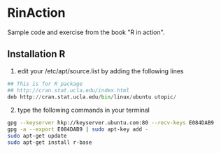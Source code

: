 RinAction
=========

Sample code and exercise from the book "R in action".

Installation R
--------------

1. edit your /etc/apt/source.list by adding the following lines
  ```python
  ## This is for R package
  ## http://cran.stat.ucla.edu/index.html
  deb http://cran.stat.ucla.edu/bin/linux/ubuntu utopic/
  ```
2. type the following commands in your terminal
  ```bash
  gpg --keyserver hkp://keyserver.ubuntu.com:80 --recv-keys E084DAB9
  gpg -a --export E084DAB9 | sudo apt-key add -
  sudo apt-get update
  sudo apt-get install r-base
  ```
